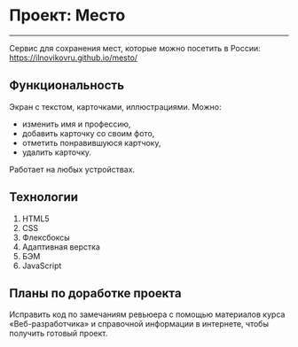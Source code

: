 # Проект: Место
------
Сервис для сохранения мест, которые можно посетить в России: https://ilnovikovru.github.io/mesto/

## Функциональность
Экран с текстом, карточками, иллюстрациями. Можно:
- изменить имя и профессию,
- добавить карточку со своим фото,
- отметить понравившуюся картчоку,
- удалить карточку.

Работает на любых устройствах.

## Технологии
1. HTML5
2. CSS
3. Флексбоксы
4. Адаптивная верстка
5. БЭМ
6. JavaScript

## Планы по доработке проекта
Исправить код по замечаниям ревьюера с помощью материалов курса «Веб-разработчика» и справочной информации в интернете, чтобы получить готовый проект.
